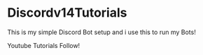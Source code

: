 # Discordv14Tutorials

This is my simple Discord Bot setup and i use this to run my Bots!


Youtube Tutorials Follow!
